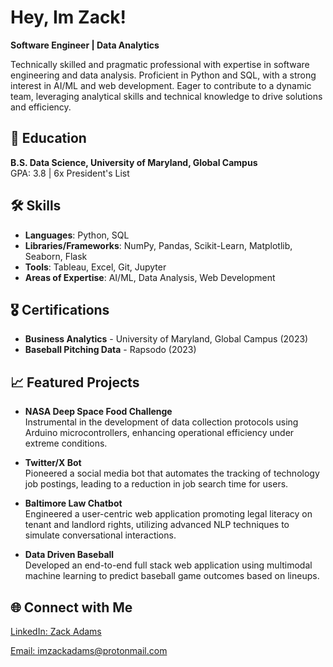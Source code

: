 <h1>Hey, Im Zack!</h1>


**Software Engineer | Data Analytics**

Technically skilled and pragmatic professional with expertise in software engineering and data analysis. Proficient in Python and SQL, with a strong interest in AI/ML and web development. Eager to contribute to a dynamic team, leveraging analytical skills and technical knowledge to drive solutions and efficiency.

## 📘 Education

**B.S. Data Science, University of Maryland, Global Campus**  
GPA: 3.8 | 6x President's List

## 🛠 Skills

- **Languages**: Python, SQL  
- **Libraries/Frameworks**: NumPy, Pandas, Scikit-Learn, Matplotlib, Seaborn, Flask  
- **Tools**: Tableau, Excel, Git, Jupyter  
- **Areas of Expertise**: AI/ML, Data Analysis, Web Development

## 🎖 Certifications

- **Business Analytics** - University of Maryland, Global Campus (2023)  
- **Baseball Pitching Data** - Rapsodo (2023)

## 📈 Featured Projects

- **NASA Deep Space Food Challenge**  
  Instrumental in the development of data collection protocols using Arduino microcontrollers, enhancing operational efficiency under extreme conditions.

- **Twitter/X Bot**  
  Pioneered a social media bot that automates the tracking of technology job postings, leading to a reduction in job search time for users. 

- **Baltimore Law Chatbot**  
  Engineered a user-centric web application promoting legal literacy on tenant and landlord rights, utilizing advanced NLP techniques to simulate conversational interactions.

- **Data Driven Baseball**  
  Developed an end-to-end full stack web application using multimodal machine learning to predict baseball game outcomes based on lineups.




<h2>🌐 Connect with Me</h2>
<p><a href="https://www.linkedin.com/in/imzackadams/" target="">LinkedIn: Zack Adams</a></p>
<p><a href="mailto:imzackadams@protonmail.com">Email: imzackadams@protonmail.com</a></p>


<!---
imZackAdams/imZackAdams is a ✨ special ✨ repository because its `README.md` (this file) appears on your GitHub profile.
You can click the Preview link to take a look at your changes.
--->
